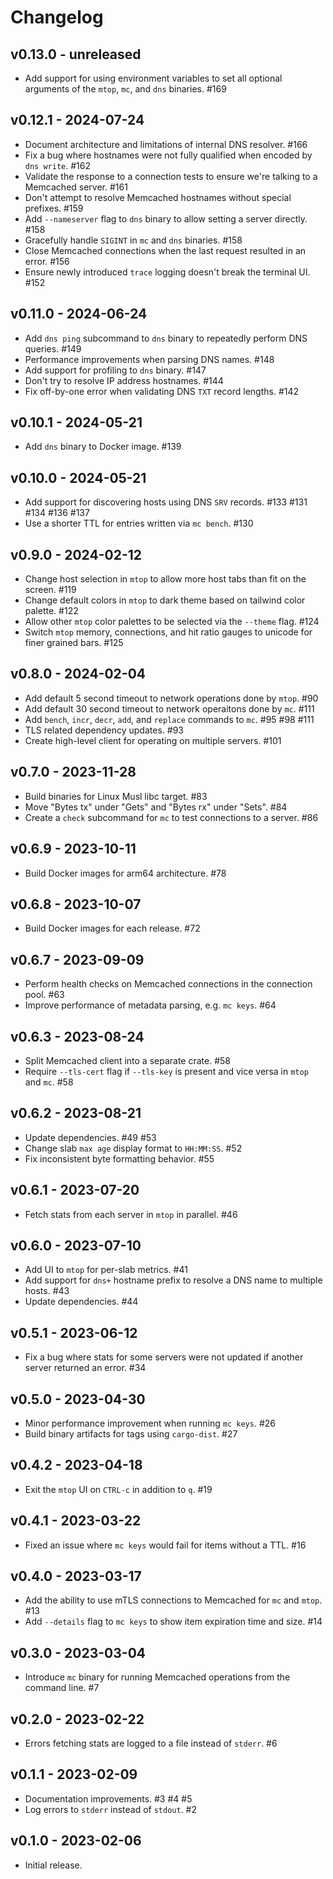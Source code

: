 # Changelog

## v0.13.0 - unreleased

- Add support for using environment variables to set all optional arguments
  of the `mtop`, `mc`, and `dns` binaries. #169

## v0.12.1 - 2024-07-24

- Document architecture and limitations of internal DNS resolver. #166
- Fix a bug where hostnames were not fully qualified when encoded by 
  `dns write`. #162
- Validate the response to a connection tests to ensure we're talking to a
  Memcached server. #161
- Don't attempt to resolve Memcached hostnames without special prefixes. #159
- Add `--nameserver` flag to `dns` binary to allow setting a server 
  directly. #158
- Gracefully handle `SIGINT` in `mc` and `dns` binaries. #158
- Close Memcached connections when the last request resulted in an error. #156
- Ensure newly introduced `trace` logging doesn't break the terminal UI. #152

## v0.11.0 - 2024-06-24

- Add `dns ping` subcommand to `dns` binary to repeatedly perform DNS queries. #149
- Performance improvements when parsing DNS names. #148
- Add support for profiling to `dns` binary. #147
- Don't try to resolve IP address hostnames. #144
- Fix off-by-one error when validating DNS `TXT` record lengths. #142

## v0.10.1 - 2024-05-21

- Add `dns` binary to Docker image. #139

## v0.10.0 - 2024-05-21

- Add support for discovering hosts using DNS `SRV` records. #133 #131 #134 #136 #137
- Use a shorter TTL for entries written via `mc bench`. #130

## v0.9.0 - 2024-02-12

- Change host selection in `mtop` to allow more host tabs than fit on the
  screen. #119
- Change default colors in `mtop` to dark theme based on tailwind color
  palette. #122
- Allow other `mtop` color palettes to be selected via the `--theme` flag. #124
- Switch `mtop` memory, connections, and hit ratio gauges to unicode for finer
  grained bars. #125

## v0.8.0 - 2024-02-04

- Add default 5 second timeout to network operations done by `mtop`. #90
- Add default 30 second timeout to network operaitons done by `mc`. #111
- Add `bench`, `incr`, `decr`, `add`, and `replace` commands to `mc`. #95 #98 #111
- TLS related dependency updates. #93
- Create high-level client for operating on multiple servers. #101

## v0.7.0 - 2023-11-28

- Build binaries for Linux Musl libc target. #83
- Move "Bytes tx" under "Gets" and "Bytes rx" under "Sets". #84
- Create a `check` subcommand for `mc` to test connections to a server. #86

## v0.6.9 - 2023-10-11

- Build Docker images for arm64 architecture. #78

## v0.6.8 - 2023-10-07

- Build Docker images for each release. #72

## v0.6.7 - 2023-09-09

- Perform health checks on Memcached connections in the connection pool. #63
- Improve performance of metadata parsing, e.g. `mc keys`. #64

## v0.6.3 - 2023-08-24

- Split Memcached client into a separate crate. #58
- Require `--tls-cert` flag if `--tls-key` is present and vice versa in `mtop` and `mc`. #58

## v0.6.2 - 2023-08-21

- Update dependencies. #49 #53
- Change slab `max age` display format to `HH:MM:SS`. #52
- Fix inconsistent byte formatting behavior. #55

## v0.6.1 - 2023-07-20

- Fetch stats from each server in `mtop` in parallel. #46

## v0.6.0 - 2023-07-10

- Add UI to `mtop` for per-slab metrics. #41
- Add support for `dns+` hostname prefix to resolve a DNS name to multiple hosts. #43
- Update dependencies. #44

## v0.5.1 - 2023-06-12

- Fix a bug where stats for some servers were not updated if another server returned an error. #34

## v0.5.0 - 2023-04-30

- Minor performance improvement when running `mc keys`. #26
- Build binary artifacts for tags using `cargo-dist`. #27

## v0.4.2 - 2023-04-18

- Exit the `mtop` UI on `CTRL-c` in addition to `q`. #19

## v0.4.1 - 2023-03-22

- Fixed an issue where `mc keys` would fail for items without a TTL. #16

## v0.4.0 - 2023-03-17

- Add the ability to use mTLS connections to Memcached for `mc` and `mtop`. #13
- Add `--details` flag to `mc keys` to show item expiration time and size. #14

## v0.3.0 - 2023-03-04

- Introduce `mc` binary for running Memcached operations from the command line. #7

## v0.2.0 - 2023-02-22

- Errors fetching stats are logged to a file instead of `stderr`. #6

## v0.1.1 - 2023-02-09

- Documentation improvements. #3 #4 #5
- Log errors to `stderr` instead of `stdout`. #2

## v0.1.0 - 2023-02-06

- Initial release.
